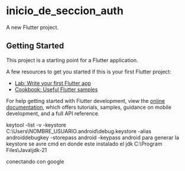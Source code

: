 # inicio_de_seccion_auth

A new Flutter project.

## Getting Started

This project is a starting point for a Flutter application.

A few resources to get you started if this is your first Flutter project:

- [Lab: Write your first Flutter app](https://docs.flutter.dev/get-started/codelab)
- [Cookbook: Useful Flutter samples](https://docs.flutter.dev/cookbook)

For help getting started with Flutter development, view the
[online documentation](https://docs.flutter.dev/), which offers tutorials,
samples, guidance on mobile development, and a full API reference.


keytool -list -v -keystore C:\Users\NOMBRE_USUARIO\.android\debug.keystore -alias androiddebugkey -storepass android -keypass android
para generar la keystore se avre cmd en donde este instalado el jdk C:\Program Files\Java\jdk-21

conectando con google